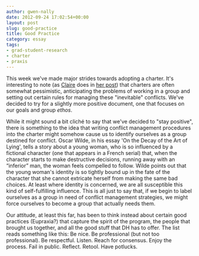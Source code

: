 ```yaml
---
author: gwen-nally
date: 2012-09-24 17:02:54+00:00
layout: post
slug: good-practice
title: Good Practice
category: essay
tags:
- grad-student-research
- charter
- praxis
---
```


This week we've made major strides towards adopting a charter. It's interesting to note (as [Claire](https://scholarslab.org/author/cdm6zf/) does in [her post](https://scholarslab.org/praxis-program/praxis-the-innovator/)) that charters are often somewhat pessimistic, anticipating the problems of working in a group and setting out certain rules for managing these "inevitable" conflicts. We've decided to try for a slightly more positive document, one that focuses on our goals and group _ethos_.

While it might sound a bit cliché to say that we've decided to "stay positive", there is something to the idea that writing conflict management procedures into the charter might somehow cause us to identify ourselves as a group destined for conflict. Oscar Wilde, in his essay 'On the Decay of the Art of Lying', tells a story about a young woman, who is so influenced by a fictional character (one that appears in a French serial) that, when the character starts to make destructive decisions, running away with an “inferior” man, the woman feels compelled to follow. Wilde points out that the young woman's identity is so tightly bound up in the fate of the character that she cannot extricate herself from making the same bad choices. At least where identity is concerned, we are all susceptible this kind of self-fulfilling influence. This is all just to say that, if we begin to label ourselves as a group in need of conflict management strategies, we might force ourselves to become a group that actually needs them.

Our attitude, at least this far, has been to think instead about certain good practices (Eupraxia?) that capture the spirit of the program, the people that brought us together, and all the good stuff that DH has to offer. The list reads something like this: Be nice. Be professional (but not too professional). Be respectful. Listen. Reach for consensus. Enjoy the process. Fail in public. Reflect. Retool. Have potlucks.
